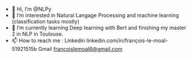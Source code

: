 - 👋 Hi, I’m @NLPy
- 👀 I’m interested in Natural Langage Processing and machine learning (classification tasks mostly)
- 🌱 I’m currently learning Deep learning with Bert and finishing my master 2 in NLP in Toulouse.
- 📫 How to reach me :
Linkedin  linkedin.com/in/françois-le-moal-51921515b
Gmail   francoislemoal6@gmail.com

